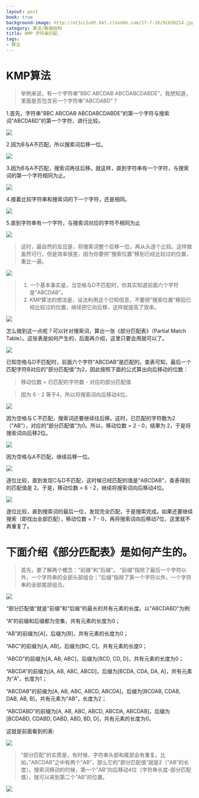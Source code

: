 ```yaml
---
layout: post
book: true
background-image: http://ot1cc1u9t.bkt.clouddn.com/17-7-16/91630214.jpg
category: 算法/数据结构
title: KMP 字符串匹配.
tags:
- 算法
---
```


KMP算法
===
>举例来说，有一个字符串”BBC ABCDAB ABCDABCDABDE”，我想知道，里面是否包含另一个字符串”ABCDABD”？

1.首先，字符串”BBC ABCDAB ABCDABCDABDE”的第一个字符与搜索词”ABCDABD”的第一个字符，进行比较。

![](/images/kmp/1.png)

2.因为B与A不匹配，所以搜索词后移一位。

![](/images/kmp/2.png)

3.因为B与A不匹配，搜索词再往后移。就这样，直到字符串有一个字符，与搜索词的第一个字符相同为止。

![](/images/kmp/3.png)

4.接着比较字符串和搜索词的下一个字符，还是相同。

![](/images/kmp/4.png)

5.直到字符串有一个字符，与搜索词对应的字符不相同为止

![](/images/kmp/5.png)

>这时，最自然的反应是，将搜索词整个后移一位，再从头逐个比较。这样做虽然可行，但是效率很差，因为你要把”搜索位置”移到已经比较过的位置，重比一遍。

![](/images/kmp/6.png)

>1. 一个基本事实是，当空格与D不匹配时，你其实知道前面六个字符是”ABCDAB”。
>2. KMP算法的想法是，设法利用这个已知信息，不要把”搜索位置”移回已经比较过的位置，继续把它向后移，这样就提高了效率。

![](/images/kmp/7.png)

怎么做到这一点呢？可以针对搜索词，算出一张《部分匹配表》（Partial Match Table）。这张表是如何产生的，后面再介绍，这里只要会用就可以了。

![](/images/kmp/8.png)

已知空格与D不匹配时，前面六个字符”ABCDAB”是匹配的。查表可知，最后一个匹配字符B对应的”部分匹配值”为2，因此按照下面的公式算出向后移动的位数：

>移动位数 = 已匹配的字符数 - 对应的部分匹配值

>因为 6 - 2 等于4，所以将搜索词向后移动4位。

![](/images/kmp/10.png)

因为空格与Ｃ不匹配，搜索词还要继续往后移。这时，已匹配的字符数为2（”AB”），对应的”部分匹配值”为0。所以，移动位数 = 2 - 0，结果为 2，于是将搜索词向后移2位。

![](/images/kmp/11.png)

因为空格与A不匹配，继续后移一位。

![](/images/kmp/12.png)

逐位比较，直到发现C与D不匹配，这时候已经匹配的值是"ABCDAB"，查表得到的匹配值是 2。于是，移动位数 = 6 - 2，继续将搜索词向后移动4位。

![](/images/kmp/13.png)

逐位比较，直到搜索词的最后一位，发现完全匹配，于是搜索完成。如果还要继续搜索（即找出全部匹配），移动位数 = 7 - 0，再将搜索词向后移动7位，这里就不再重复了。

下面介绍《部分匹配表》是如何产生的。
===
>首先，要了解两个概念：”前缀”和”后缀”。 “前缀”指除了最后一个字符以外，一个字符串的全部头部组合；”后缀”指除了第一个字符以外，一个字符串的全部尾部组合。

![](/images/kmp/14.png)

“部分匹配值”就是”前缀”和”后缀”的最长的共有元素的长度。以”ABCDABD”为例:

“A”的前缀和后缀都为空集，共有元素的长度为0；

“AB”的前缀为[A]，后缀为[B]，共有元素的长度为0；

“ABC”的前缀为[A, AB]，后缀为[BC, C]，共有元素的长度0；

“ABCD”的前缀为[A, AB, ABC]，后缀为[BCD, CD, D]，共有元素的长度为0；

“ABCDA”的前缀为[A, AB, ABC, ABCD]，后缀为[BCDA, CDA, DA, A]，共有元素 为”A”，长度为1；

“ABCDAB”的前缀为[A, AB, ABC, ABCD, ABCDA]，后缀为[BCDAB, CDAB, DAB, AB, B]，共有元素为”AB”，长度为2；

“ABCDABD”的前缀为[A, AB, ABC, ABCD, ABCDA, ABCDAB]，后缀为[BCDABD, CDABD, DABD, ABD, BD, D]，共有元素的长度为0。

这就是前面看到的表:

![](/images/kmp/8.png)

>“部分匹配”的实质是，有时候，字符串头部和尾部会有重复。比如，”ABCDAB”之中有两个”AB”，那么它的”部分匹配值”就是2（”AB”的长度）。搜索词移动的时候，第一个”AB”向后移动4位（字符串长度-部分匹配值），就可以来到第二个”AB”的位置。

![](/images/kmp/16.png)
